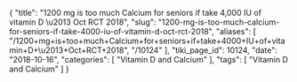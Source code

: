 {
    "title": "1200 mg is too much Calcium for seniors if take 4,000 IU of vitamin D \u2013 Oct RCT 2018",
    "slug": "1200-mg-is-too-much-calcium-for-seniors-if-take-4000-iu-of-vitamin-d-oct-rct-2018",
    "aliases": [
        "/1200+mg+is+too+much+Calcium+for+seniors+if+take+4000+IU+of+vitamin+D+\u2013+Oct+RCT+2018",
        "/10124"
    ],
    "tiki_page_id": 10124,
    "date": "2018-10-16",
    "categories": [
        "Vitamin D and Calcium"
    ],
    "tags": [
        "Vitamin D and Calcium"
    ]
}
